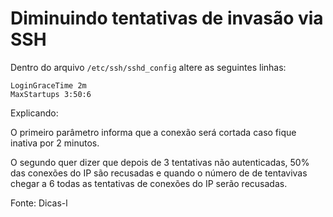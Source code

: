 # Diminuindo tentativas de invasão via SSH

Dentro do arquivo `/etc/ssh/sshd_config` altere as seguintes linhas:

```shell
LoginGraceTime 2m
MaxStartups 3:50:6
```  

Explicando:

O primeiro parâmetro informa que a conexão será cortada caso fique inativa por 2 minutos.

O segundo quer dizer que depois de 3 tentativas não autenticadas, 50% das conexões do IP são recusadas e quando o número de de tentavivas chegar a 6 todas as tentativas de conexões do IP serão recusadas.

Fonte: Dicas-l

